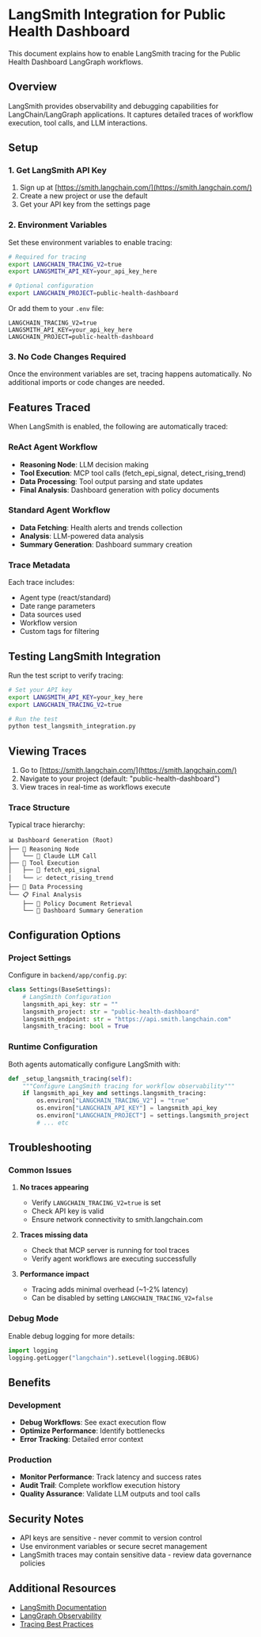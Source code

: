 # LangSmith Integration for Public Health Dashboard

This document explains how to enable LangSmith tracing for the Public Health Dashboard LangGraph workflows.

## Overview

LangSmith provides observability and debugging capabilities for LangChain/LangGraph applications. It captures detailed traces of workflow execution, tool calls, and LLM interactions.

## Setup

### 1. Get LangSmith API Key

1. Sign up at [https://smith.langchain.com/](https://smith.langchain.com/)
2. Create a new project or use the default
3. Get your API key from the settings page

### 2. Environment Variables

Set these environment variables to enable tracing:

```bash
# Required for tracing
export LANGCHAIN_TRACING_V2=true
export LANGSMITH_API_KEY=your_api_key_here

# Optional configuration
export LANGCHAIN_PROJECT=public-health-dashboard
```

Or add them to your `.env` file:

```env
LANGCHAIN_TRACING_V2=true
LANGSMITH_API_KEY=your_api_key_here
LANGCHAIN_PROJECT=public-health-dashboard
```

### 3. No Code Changes Required

Once the environment variables are set, tracing happens automatically. No additional imports or code changes are needed.

## Features Traced

When LangSmith is enabled, the following are automatically traced:

### ReAct Agent Workflow
- **Reasoning Node**: LLM decision making
- **Tool Execution**: MCP tool calls (fetch_epi_signal, detect_rising_trend)
- **Data Processing**: Tool output parsing and state updates
- **Final Analysis**: Dashboard generation with policy documents

### Standard Agent Workflow
- **Data Fetching**: Health alerts and trends collection
- **Analysis**: LLM-powered data analysis
- **Summary Generation**: Dashboard summary creation

### Trace Metadata

Each trace includes:
- Agent type (react/standard)
- Date range parameters
- Data sources used
- Workflow version
- Custom tags for filtering

## Testing LangSmith Integration

Run the test script to verify tracing:

```bash
# Set your API key
export LANGSMITH_API_KEY=your_key_here
export LANGCHAIN_TRACING_V2=true

# Run the test
python test_langsmith_integration.py
```

## Viewing Traces

1. Go to [https://smith.langchain.com/](https://smith.langchain.com/)
2. Navigate to your project (default: "public-health-dashboard")
3. View traces in real-time as workflows execute

### Trace Structure

Typical trace hierarchy:
```
📊 Dashboard Generation (Root)
├── 🧠 Reasoning Node
│   └── 💭 Claude LLM Call
├── 🔧 Tool Execution
│   ├── 📡 fetch_epi_signal
│   └── 📈 detect_rising_trend
├── 🔄 Data Processing
└── 📋 Final Analysis
    ├── 📄 Policy Document Retrieval
    └── 💭 Dashboard Summary Generation
```

## Configuration Options

### Project Settings

Configure in `backend/app/config.py`:

```python
class Settings(BaseSettings):
    # LangSmith Configuration
    langsmith_api_key: str = ""
    langsmith_project: str = "public-health-dashboard"
    langsmith_endpoint: str = "https://api.smith.langchain.com"
    langsmith_tracing: bool = True
```

### Runtime Configuration

Both agents automatically configure LangSmith with:

```python
def _setup_langsmith_tracing(self):
    """Configure LangSmith tracing for workflow observability"""
    if langsmith_api_key and settings.langsmith_tracing:
        os.environ["LANGCHAIN_TRACING_V2"] = "true"
        os.environ["LANGCHAIN_API_KEY"] = langsmith_api_key
        os.environ["LANGCHAIN_PROJECT"] = settings.langsmith_project
        # ... etc
```

## Troubleshooting

### Common Issues

1. **No traces appearing**
   - Verify `LANGCHAIN_TRACING_V2=true` is set
   - Check API key is valid
   - Ensure network connectivity to smith.langchain.com

2. **Traces missing data**
   - Check that MCP server is running for tool traces
   - Verify agent workflows are executing successfully

3. **Performance impact**
   - Tracing adds minimal overhead (~1-2% latency)
   - Can be disabled by setting `LANGCHAIN_TRACING_V2=false`

### Debug Mode

Enable debug logging for more details:

```python
import logging
logging.getLogger("langchain").setLevel(logging.DEBUG)
```

## Benefits

### Development
- **Debug Workflows**: See exact execution flow
- **Optimize Performance**: Identify bottlenecks
- **Error Tracking**: Detailed error context

### Production
- **Monitor Performance**: Track latency and success rates
- **Audit Trail**: Complete workflow execution history
- **Quality Assurance**: Validate LLM outputs and tool calls

## Security Notes

- API keys are sensitive - never commit to version control
- Use environment variables or secure secret management
- LangSmith traces may contain sensitive data - review data governance policies

## Additional Resources

- [LangSmith Documentation](https://docs.smith.langchain.com/)
- [LangGraph Observability](https://langchain-ai.github.io/langgraph/how-tos/human_in_the_loop/)
- [Tracing Best Practices](https://docs.smith.langchain.com/tracing) 
